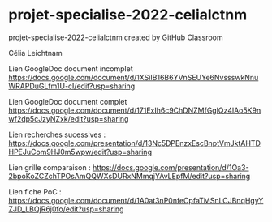 # projet-specialise-2022-celialctnm
projet-specialise-2022-celialctnm created by GitHub Classroom

Célia Leichtnam

Lien GoogleDoc document incomplet https://docs.google.com/document/d/1XSiIB16B6YVnSEUYe6NvssswkNnuWRAPDuGLfm1U-cI/edit?usp=sharing

Lien GoogleDoc document complet https://docs.google.com/document/d/171ExIh6c9ChDNZMfGglQz4lAo5K9nwf2dp5cJzyNZxk/edit?usp=sharing 

Lien recherches sucessives : https://docs.google.com/presentation/d/13Nc5DPEnzxEscBnptVmJktAHTDHPEJuCom9HJ0m5wpw/edit?usp=sharing

Lien grille comparaison : https://docs.google.com/presentation/d/1Oa3-2bpoKoZCZchTPOsAmQQWXsDURxNMmqjYAvLEpfM/edit?usp=sharing

Lien fiche PoC : https://docs.google.com/document/d/1A0at3nP0nfeCpfaTMSnLCJBnqHgyYZJD_LBQjR6j0fo/edit?usp=sharing


